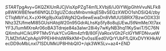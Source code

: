 $START$pgAvy+GKQZKlUnRJCjVisXpPZgT4m1LXVbj6/iJ0iYWjpGhhVvuNLFk8p8WKWBEfewfi6NfQLD3gUZCdozMnbvmkqE5BvSEQzXWDO1shDSiQ4/zbyCTIqMbYxLX+zXHKg9juXiaSWgN2Qx6ewEwaDn8VMUUSBRX7BzwODX33INhz3ZfJfmeMl85GUsHAtqW20n95GdrALhsKp5fy8o8ujUEwJ5tNmMe/Xt7axYF3J1umMXreAr06oBA3Tdreje84a3alwr28i4y7wKyNB3hq11KySwiT/5C76NQXmhuHC/kUPPTMv5YukYCvGRm4zfrB/80FjVaRoxVGh2FclGYMFDNvueW7LMZhfiACphApVPPEHHhIdWRkKM+Dv0ssIEed0VQrYUbFfLQXxDVYKHkAVecDD9oMbLnxl71SDUMkUP8HhbQIO+/qk3WK5Lv+az4+$END$